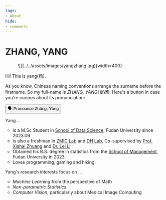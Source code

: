 ```yaml
---
tags:
- About
hide:
- comments
---
```


# ZHANG, YANG

<figure markdown>
![](../../assets/images/yangzhang.jpg){width=400}
</figure>


Hi! This is yang(杨).

As you know, Chinese naming conventions arrange the surname before the firstname. So my full-name is *ZHANG, YANG(张杨)*. Here's a button in case you're curious about its pronunciation:

<button onclick="document.getElementById('player').play()" class="md-button">🗣️ Pronounce Zhāng, Yáng</button>

<audio id="player" src="/assets/audio/zhangyang_pronounce.mp3"></audio>

Yang ...
<ul type="circle">
    <li>is a M.Sc Student in <a href="https://sds.fudan.edu.cn/">School of Data Science</a>, Fudan
            University since 2023.09</li>
    <li>is also a freshman in <a href="https://zmiclab.github.io/">ZMIC Lab</a> and <a
            href="https://digitalheartlab.com/">DH Lab</a>, Co-supervised by <a
            href="https://zmiclab.github.io/zxh/">Prof. Xiahai Zhuang</a> and <a
            href="https://lileitech.github.io/">Dr. Lei Li</a></li>
    <li>Obtained his B.S. degree in statistics from the <a href="https://www.fdsm.fudan.edu.cn/AboutUs/index.aspx">School of Management</a>, Fudan University in 2023
    </li>
    <li>Loves programming, gaming and hiking.</li>
</ul>


Yang's research interests focus on ...
<ul type="circle">
    <li><i>Machine Learning</i> from the perspective of Math</li>
    <li><i>Non-parametric Statistics</i></li>
    <li><i>Computer Vision</i>, particularly about Medical Image Computing</li>
</ul>
